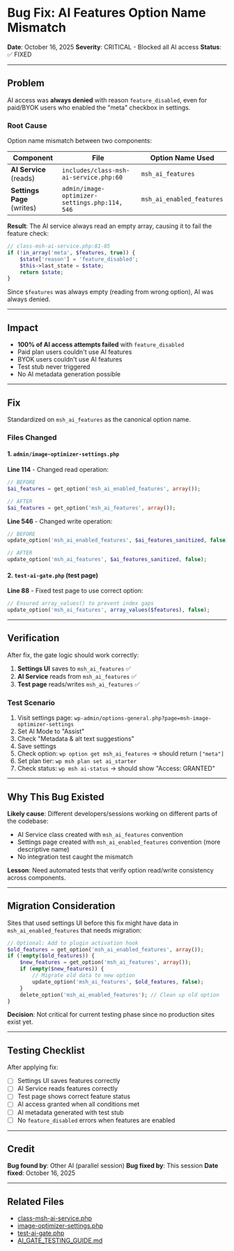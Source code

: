 # Bug Fix: AI Features Option Name Mismatch

**Date**: October 16, 2025
**Severity**: CRITICAL - Blocked all AI access
**Status**: ✅ FIXED

---

## Problem

AI access was **always denied** with reason `feature_disabled`, even for paid/BYOK users who enabled the "meta" checkbox in settings.

### Root Cause

Option name mismatch between two components:

| Component | File | Option Name Used |
|-----------|------|-----------------|
| **AI Service** (reads) | `includes/class-msh-ai-service.php:60` | `msh_ai_features` |
| **Settings Page** (writes) | `admin/image-optimizer-settings.php:114, 546` | `msh_ai_enabled_features` |

**Result**: The AI service always read an empty array, causing it to fail the feature check:

```php
// class-msh-ai-service.php:81-85
if (!in_array('meta', $features, true)) {
    $state['reason'] = 'feature_disabled';
    $this->last_state = $state;
    return $state;
}
```

Since `$features` was always empty (reading from wrong option), AI was always denied.

---

## Impact

- **100% of AI access attempts failed** with `feature_disabled`
- Paid plan users couldn't use AI features
- BYOK users couldn't use AI features
- Test stub never triggered
- No AI metadata generation possible

---

## Fix

Standardized on `msh_ai_features` as the canonical option name.

### Files Changed

#### 1. `admin/image-optimizer-settings.php`

**Line 114** - Changed read operation:
```php
// BEFORE
$ai_features = get_option('msh_ai_enabled_features', array());

// AFTER
$ai_features = get_option('msh_ai_features', array());
```

**Line 546** - Changed write operation:
```php
// BEFORE
update_option('msh_ai_enabled_features', $ai_features_sanitized, false);

// AFTER
update_option('msh_ai_features', $ai_features_sanitized, false);
```

#### 2. `test-ai-gate.php` (test page)

**Line 88** - Fixed test page to use correct option:
```php
// Ensured array_values() to prevent index gaps
update_option('msh_ai_features', array_values($features), false);
```

---

## Verification

After fix, the gate logic should work correctly:

1. **Settings UI** saves to `msh_ai_features` ✅
2. **AI Service** reads from `msh_ai_features` ✅
3. **Test page** reads/writes `msh_ai_features` ✅

### Test Scenario

1. Visit settings page: `wp-admin/options-general.php?page=msh-image-optimizer-settings`
2. Set AI Mode to "Assist"
3. Check "Metadata & alt text suggestions"
4. Save settings
5. Check option: `wp option get msh_ai_features` → should return `["meta"]`
6. Set plan tier: `wp msh plan set ai_starter`
7. Check status: `wp msh ai-status` → should show "Access: GRANTED"

---

## Why This Bug Existed

**Likely cause**: Different developers/sessions working on different parts of the codebase:
- AI Service class created with `msh_ai_features` convention
- Settings page created with `msh_ai_enabled_features` convention (more descriptive name)
- No integration test caught the mismatch

**Lesson**: Need automated tests that verify option read/write consistency across components.

---

## Migration Consideration

Sites that used settings UI before this fix might have data in `msh_ai_enabled_features` that needs migration:

```php
// Optional: Add to plugin activation hook
$old_features = get_option('msh_ai_enabled_features', array());
if (!empty($old_features)) {
    $new_features = get_option('msh_ai_features', array());
    if (empty($new_features)) {
        // Migrate old data to new option
        update_option('msh_ai_features', $old_features, false);
    }
    delete_option('msh_ai_enabled_features'); // Clean up old option
}
```

**Decision**: Not critical for current testing phase since no production sites exist yet.

---

## Testing Checklist

After applying fix:

- [ ] Settings UI saves features correctly
- [ ] AI Service reads features correctly
- [ ] Test page shows correct feature status
- [ ] AI access granted when all conditions met
- [ ] AI metadata generated with test stub
- [ ] No `feature_disabled` errors when features are enabled

---

## Credit

**Bug found by**: Other AI (parallel session)
**Bug fixed by**: This session
**Date fixed**: October 16, 2025

---

## Related Files

- [class-msh-ai-service.php](msh-image-optimizer/includes/class-msh-ai-service.php#L60)
- [image-optimizer-settings.php](msh-image-optimizer/admin/image-optimizer-settings.php#L114)
- [test-ai-gate.php](http://sterling-law-firm.local/test-ai-gate.php)
- [AI_GATE_TESTING_GUIDE.md](AI_GATE_TESTING_GUIDE.md)

